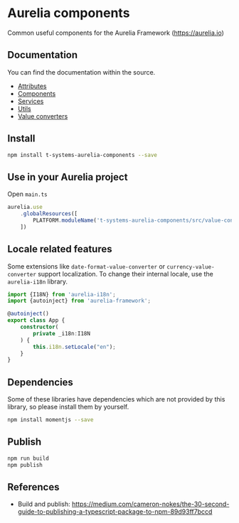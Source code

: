 # Aurelia components
Common useful components for the Aurelia Framework (https://aurelia.io)

## Documentation

You can find the documentation within the source.

* [Attributes](src/attributes/README.md)
* [Components](src/components/README.md)
* [Services](src/services/README.md)
* [Utils](src/utils/README.md)
* [Value converters](src/value-converters/README.md)

## Install

```bash
npm install t-systems-aurelia-components --save
```

## Use in your Aurelia project

Open `main.ts`
```typescript
aurelia.use
    .globalResources([
        PLATFORM.moduleName('t-systems-aurelia-components/src/value-converters/date-format-value-converter'),
    ])
```

## Locale related features

Some extensions like `date-format-value-converter` or `currency-value-converter` support localization. To change their internal locale, use the `aurelia-i18n` library.

```typescript
import {I18N} from 'aurelia-i18n';
import {autoinject} from 'aurelia-framework';

@autoinject()
export class App {
    constructor(
        private _i18n:I18N
    ) {
        this.i18n.setLocale("en");
    }
}
```

## Dependencies

Some of these libraries have dependencies which are not provided by this library, so please install them by yourself.
```bash
npm install momentjs --save
```

## Publish

```bash
npm run build
npm publish
```

## References
* Build and publish: https://medium.com/cameron-nokes/the-30-second-guide-to-publishing-a-typescript-package-to-npm-89d93ff7bccd
